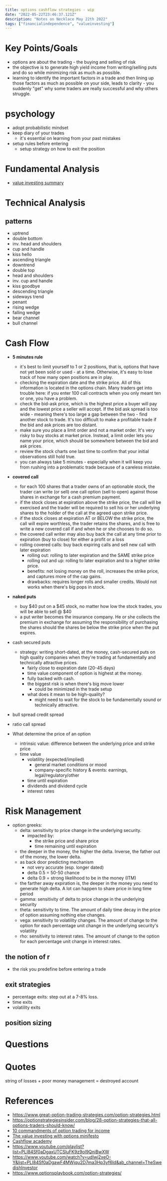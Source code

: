 ```yaml
---
title: options cashflow strategies - wip
date: "2022-05-22T23:46:37.121Z"
description: "Notes on Necklace May 22th 2022"
tags: ["financialindependence", "valueinvesting"]
---
```

# Key Points/Goals
- options are about the trading - the buying and selling of risk
- the objective is to generate high yield income from writing/selling puts and do so while minimizing risk as much as possible.
- learning to identify the important factors in a trade and then lining up those factors as much as possible on your side, leads to clarity - you suddenly "get" why some traders are really successful and why others struggle.

# psychology
- adopt probabilistic mindset
- keep diary of your trades
  - it's essential on learning from your past mistakes
- setup rules before entering
  - setup strategy on how to exit the position

# Fundamental Analysis
- [value investing summary](/value-investing-summary)
  
# Technical Analysis
 
## patterns
- uptrend
- double bottom
- inv. head and shoulders
- cup and handle
- kiss hello
- ascending triangle
- downtrend
- double top
- head and shoulders
- inv. cup and handle
- kiss goodbye
- descending triangle
- sideways trend
- penant
- rising wedge
- falling wedge
- bear channel
- bull channel


# Cash Flow
- **5 minutes rule**
  - it's best to limit yourself to 1 or 2 positions, that is, options that have not yet been sold or used - at a time. Otherwise, it's easy to lose track of how many open positions are in play. 
  - checking the expiration date and the strike price. All of this information is located in the options chain. Many traders get into trouble here: if you enter 100 call contracts when you only meant ten or one, you have a problem.
  - check the bid-ask price, which is the highest price a buyer will pay and the lowest price a seller will accept. If the bid ask spread is too wide - meaning there's too large a gap between the two - find another stock to trade. It's too difficult to make a profitable trade if the bid and ask prices are too distant.
  - make sure you place a limit order and not a market order. It's very risky to buy stocks at market price. Instead, a limit order lets you name your price, which should be somewhere between the bid and ask prices.
  - review the stock charts one last time to confirm that your initial observations still hold true.
  - you can always take 5 minutes - especially when it will keep you from rushing into a problematic trade because of a careless mistake.

- **covered call**
  - for each 100 shares that a trader owns of an optionable stock, the trader can write (or sell) one call option (sell to open) against those shares in exchange for a cash premium payment.
  - if the stock closes at expiration above the strike price, the call will be exercised and the trader will be required to sell his or her underlying shares to the holder of the call at the agreed upon strike price.
  - if the stock closes at expiration AT or BELOW the strike price, the call will expire worthless, the trader retains the shares, and is free to write a new covered call if and when he or she chooses to do so.
  - the covered call writer may also buy back the call at any time prior to expiration (buy to close) for either a profit or a loss
  - rolling covered calls: buy back expiring calls and sell new call with later expiration
    - rolling out: rolling to later expiration and the SAME strike price
    - rolling out and up: rolling to later expiration and to a higher strike price.
    - benefits: not losing money on the roll, increases the strike price, and captures more of the cap gains.
    - drawbacks: requires longer rolls and smaller credits. Would not works when there's big pops in stock.
- **naked puts**
  - buy $40 put on a $45 stock, no matter how low the stock trades, you will be able to sell @ $40
  - a put writer becomes the insurance company. He or she collects the premium in exchange for assuming the responsibility of purchasing the shares should the shares be below the strike price when the put expires.
- cash secured puts
  - strategy: writing short-dated, at the money, cash-secured puts on high quality companies when they're trading at fundamentally and technically attractive prices.
    - fairly close to expiration date (20-45 days)
    - time value component of option is highest at the money.
    - fully backed with cash.
    - the biggest risk is when there's big move lower
      - could be minimized in the trade setup
    - what does it mean to be high-quality?
      - might need to wait for the stock to be fundamentally sound or technically attractive.
- bull spread credit spread
- ratio call spread
- What determine the price of an option
  - intrinsic value: difference between the underlying price and strike price
  - time value
    - volatility (expected/implied)
      - general market conditions or mood
      - company-specific history & events: earnings, legal/regulatory/other
    - time until expiration
    - dividends and dividend cycle
    - interest rates
# Risk Management
- option greeks:
  - delta: sensitivity to price change in the underlying security.
    - impacted by:
      -  the strike price and share price
      -  time remaining until expiration
   -  the deeper in the money, the higher the delta. Inverse, the father out of the money, the lower delta.
   -  as back door predicting mechanism
      -  not very accurate (esp. longer dated)
      -  delta 0.5 = 50-50 chance
      -  delta 0.9 = strong likelihood to be in the money (ITM)
   -  the farther away expiration is, the deeper in the money you need to generate high delta. A lot can happen to share price in long time period
  - gamma: sensitivity of delta to price change in the underlying security
  - theta: sensitivity to time. The amount of daily time decay in the price of option assuming nothing else changes.
  - vega: sensitivity to volatility changes. The amount of change to the option for each percentage unit change in the underlying security's volatility
  - rho: sensitivity to interest rates. The amount of change to the option for each percentage unit change in interest rates.
## the notion of r
- the risk you predefine before entering a trade

## exit strategies
- percentage exits: step out at a 7-8% loss.
- time exits
- volatility exits

## position sizing

# Questions

# Quotes

string of losses + poor money management = destroyed account

# References
- https://www.great-option-trading-strategies.com/option-strategies.html
- https://optionstrategiesinsider.com/blog/28-option-strategies-that-all-options-traders-should-know/
- [10 commandments of option trading for income](./10-Commandments-of-Option-Trading-for-Income.pdf)
- [The value investing with options minifesto](./VIWO-Minifesto.pdf)
- [Cashflow academy](https://thecashflowacademy.com/)
- https://www.youtube.com/playlist?list=PLI84Sf0aDgaxUTCSluFK9z9ol9QniBwXW
- https://www.youtube.com/watch?v=udIwj2xeO-Y&list=PLI84Sf0aDgawF4MWjqu2D7ma3Hp3yf6Id&ab_channel=TheSwedishInvestor
- https://www.optionsplaybook.com/option-strategies/